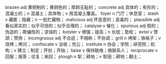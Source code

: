 brazen adj 黄铜制的；黄铜色的；厚颜无耻的；
concrete adj 具体的；有形的；混凝土的；n 混凝土；具体物；v 用混凝土覆盖。
foyer n 门厅；休息室；
stash v 藏匿；隐藏；n 一批贮藏物；
malicious adj 怀恶意的；恶毒的；
plausible adj 看似真实的；似乎可信的；似乎合理的；
catalyse v 催化；
spurious  adj 假的；伪造的；欺骗性的；谬误的；
bolster v 增强；提高；n 长枕；垫枕；
extol v 赞颂；赞扬；
incongruous adj 不合适；不相称；不协调；
grill n 烤架；铁格子；v 烧烤；拷问；
confiscate v 没收；充公；
institute n 协会；学院；研究院；机构；v 建立；制定；开创；开始；
liaise v 保持联络；做联系人；
reciprocate v 回报；报答；往复；来回；
plough n 犁；耕地；v 犁田；耕地；翻土；

